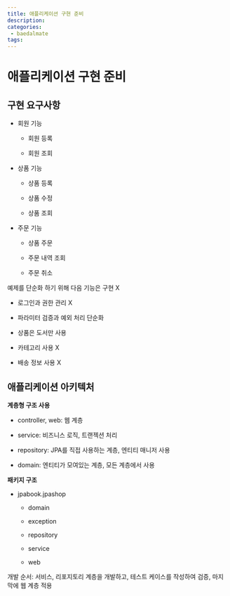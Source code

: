 ```yaml
---
title: 애플리케이션 구현 준비
description:
categories:
 - baedalmate
tags:
---
```


# 애플리케이션 구현 준비

## 구현 요구사항

- 회원 기능
  
  - 회원 등록
  
  - 회원 조회

- 상품 기능
  
  - 상품 등록
  
  - 상품 수정
  
  - 상품 조회

- 주문 기능
  
  - 상품 주문
  
  - 주문 내역 조회
  
  - 주문 취소

예제를 단순화 하기 위해 다음 기능은 구현 X

- 로그인과 권한 관리 X

- 파라미터 검증과 예외 처리 단순화

- 상품은 도서만 사용

- 카테고리 사용 X

- 배송 정보 사용 X

## 애플리케이션 아키텍처

**계층형 구조 사용**

- controller, web: 웹 계층

- service: 비즈니스 로직, 트랜젝션 처리

- repository: JPA를 직접 사용하는 계층, 엔티티 매니저 사용

- domain: 엔티티가 모여있는 계층, 모든 계층에서 사용

**패키지 구조**

- jpabook.jpashop
  
  - domain
  
  - exception
  
  - repository
  
  - service
  
  - web

개발 순서: 서비스, 리포지토리 계층을 개발하고, 테스트 케이스를 작성하여 검증, 마지막에 웹 계층 적용
